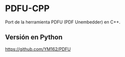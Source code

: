 # PDFU-CPP
Port de la herramienta PDFU (PDF Unembedder) en C++.

## Versión en Python
https://github.com/YM162/PDFU
